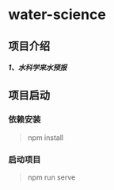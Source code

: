 # water-science

## 项目介绍

##### 1、水科学来水预报

## 项目启动

### 依赖安装

> npm install

### 启动项目

> npm run serve
